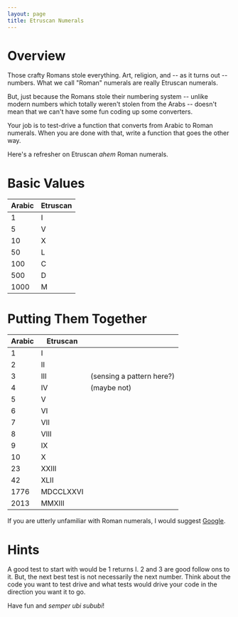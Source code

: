 ```yaml
---
layout: page
title: Etruscan Numerals
---
```


# Overview

Those crafty Romans stole everything. Art, religion, and -- as it turns out --
numbers.  What we call "Roman" numerals are really Etruscan numerals.

But, just because the Romans stole their numbering system -- unlike modern
numbers which totally weren't stolen from the Arabs -- doesn't mean that we
can't have some fun coding up some converters.

Your job is to test-drive a function that converts from Arabic to Roman
numerals.  When you are done with that, write a function that goes the other
way.

Here's a refresher on Etruscan *ahem* Roman numerals.

# Basic Values

| Arabic | Etruscan |
| ------ | -------- |
|      1 |  I       |  
|      5 |  V       |
|     10 |  X       |
|     50 |  L       |
|    100 |  C       |
|    500 |  D       |
|   1000 |  M       | 

# Putting Them Together

| Arabic | Etruscan  |                           |
| ------ | --------- | ------------------------- |
|      1 | I         |                           |                  
|      2 | II        |                           |               
|      3 | III       | (sensing a pattern here?) |
|      4 | IV        | (maybe not)               |
|      5 | V         |                           |              
|      6 | VI        |                           |               
|      7 | VII       |                           |                
|      8 | VIII      |                           |                 
|      9 | IX        |                           |               
|     10 | X         |                           |              
|     23 | XXIII     |                           |                  
|     42 | XLII      |                           |                 
|   1776 | MDCCLXXVI |                           |                        
|   2013 | MMXIII    |                           |                   
   
If you are utterly unfamiliar with Roman numerals, I would suggest
[Google](http://lmgtfy.com/?q=roman+numerals).

# Hints

A good test to start with would be 1 returns I.  2 and 3 are good follow ons to
it.  But, the next best test is not necessarily the next number.  Think about
the code you want to test drive and what tests would drive your code in the
direction you want it to go.

Have fun and _semper ubi sububi_!
